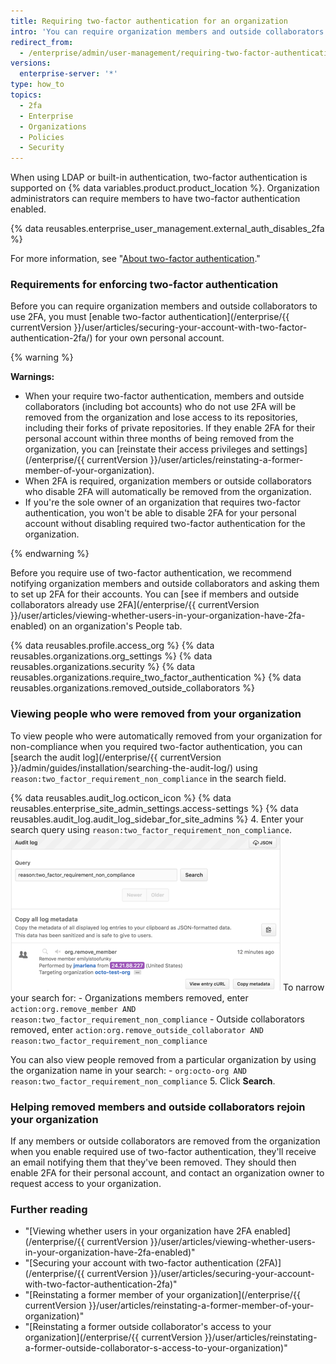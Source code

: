 ```yaml
---
title: Requiring two-factor authentication for an organization
intro: 'You can require organization members and outside collaborators to enable two-factor authentication for their personal accounts in an organization, making it harder for malicious actors to access an organization''s repositories and settings.'
redirect_from:
  - /enterprise/admin/user-management/requiring-two-factor-authentication-for-an-organization
versions:
  enterprise-server: '*'
type: how_to
topics:
  - 2fa
  - Enterprise
  - Organizations
  - Policies
  - Security
---
```


When using LDAP or built-in authentication, two-factor authentication is supported on {% data variables.product.product_location %}. Organization administrators can require members to have two-factor authentication enabled.

{% data reusables.enterprise_user_management.external_auth_disables_2fa %}

For more information, see "[About two-factor authentication](/github/authenticating-to-github/about-two-factor-authentication)."

### Requirements for enforcing two-factor authentication

Before you can require organization members and outside collaborators to use 2FA, you must [enable two-factor authentication](/enterprise/{{ currentVersion }}/user/articles/securing-your-account-with-two-factor-authentication-2fa/) for your own personal account.

{% warning %}

**Warnings:**

- When your require two-factor authentication, members and outside collaborators (including bot accounts) who do not use 2FA will be removed from the organization and lose access to its repositories, including their forks of private repositories. If they enable 2FA for their personal account within three months of being removed from the organization, you can [reinstate their access privileges and settings](/enterprise/{{ currentVersion }}/user/articles/reinstating-a-former-member-of-your-organization).
- When 2FA is required, organization members or outside collaborators who disable 2FA will automatically be removed from the organization.
- If you're the sole owner of an organization that requires two-factor authentication, you won't be able to disable 2FA for your personal account without disabling required two-factor authentication for the organization.

{% endwarning %}

Before you require use of two-factor authentication, we recommend notifying organization members and outside collaborators and asking them to set up 2FA for their accounts. You can [see if members and outside collaborators already use 2FA](/enterprise/{{ currentVersion }}/user/articles/viewing-whether-users-in-your-organization-have-2fa-enabled) on an organization's People tab.

{% data reusables.profile.access_org %}
{% data reusables.organizations.org_settings %}
{% data reusables.organizations.security %}
{% data reusables.organizations.require_two_factor_authentication %}
{% data reusables.organizations.removed_outside_collaborators %}

### Viewing people who were removed from your organization

To view people who were automatically removed from your organization for non-compliance when you required two-factor authentication, you can [search the audit log](/enterprise/{{ currentVersion }}/admin/guides/installation/searching-the-audit-log/) using `reason:two_factor_requirement_non_compliance` in the search field.

{% data reusables.audit_log.octicon_icon %}
{% data reusables.enterprise_site_admin_settings.access-settings %}
{% data reusables.audit_log.audit_log_sidebar_for_site_admins %}
4. Enter your search query using `reason:two_factor_requirement_non_compliance`.
 ![Staff tools audit log event showing a user removed for 2FA non-compliance](/assets/images/help/2fa/2fa_noncompliance_stafftools_audit_log_search.png)
 To narrow your search for:
    - Organizations members removed, enter `action:org.remove_member AND reason:two_factor_requirement_non_compliance`
    - Outside collaborators removed, enter `action:org.remove_outside_collaborator AND reason:two_factor_requirement_non_compliance`

  You can also view people removed from a particular organization by using the organization name in your search:
    - `org:octo-org AND reason:two_factor_requirement_non_compliance`
5. Click **Search**.  

### Helping removed members and outside collaborators rejoin your organization

If any members or outside collaborators are removed from the organization when you enable required use of two-factor authentication, they'll receive an email notifying them that they've been removed. They should then enable 2FA for their personal account, and contact an organization owner to request access to your organization.

### Further reading

- "[Viewing whether users in your organization have 2FA enabled](/enterprise/{{ currentVersion }}/user/articles/viewing-whether-users-in-your-organization-have-2fa-enabled)"
- "[Securing your account with two-factor authentication (2FA)](/enterprise/{{ currentVersion }}/user/articles/securing-your-account-with-two-factor-authentication-2fa)"
- "[Reinstating a former member of your organization](/enterprise/{{ currentVersion }}/user/articles/reinstating-a-former-member-of-your-organization)"
- "[Reinstating a former outside collaborator's access to your organization](/enterprise/{{ currentVersion }}/user/articles/reinstating-a-former-outside-collaborator-s-access-to-your-organization)"
